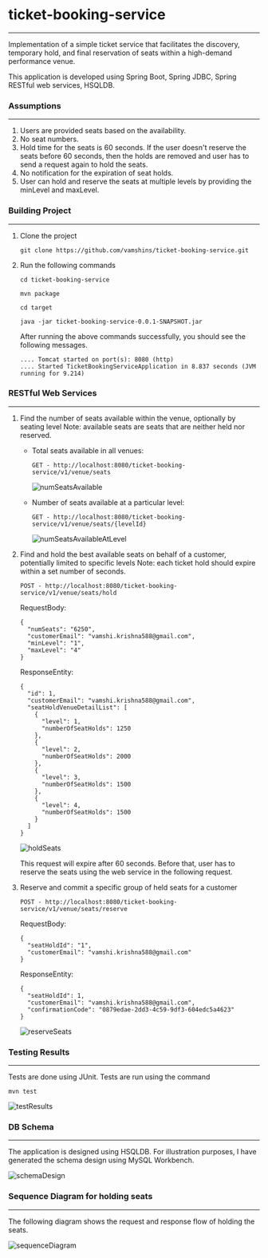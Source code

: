 # ticket-booking-service
---
Implementation of a simple ticket service that facilitates the discovery, temporary hold, and final reservation of seats within a high-demand performance venue.

This application is developed using Spring Boot, Spring JDBC, Spring RESTful web services, HSQLDB.

### Assumptions
---
1. Users are provided seats based on the availability.
2. No seat numbers.
3. Hold time for the seats is 60 seconds. If the user doesn't reserve the seats before 60 seconds, then the holds are removed and user has to send a request again to hold the seats.
4. No notification for the expiration of seat holds.
5. User can hold and reserve the seats at multiple levels by providing the minLevel and maxLevel.

### Building Project
---
1.	Clone the project
	
	```
	git clone https://github.com/vamshins/ticket-booking-service.git
	```
	
2.	Run the following commands

	```
	cd ticket-booking-service
	```
	```
	mvn package
	```
	```
	cd target
	```
	```
	java -jar ticket-booking-service-0.0.1-SNAPSHOT.jar
	```
	
	After running the above commands successfully, you should see the following messages.
	
	```
	.... Tomcat started on port(s): 8080 (http)
	.... Started TicketBookingServiceApplication in 8.837 seconds (JVM running for 9.214)
	```
	
### RESTful Web Services
---

1.	Find the number of seats available within the venue, optionally by seating level
	Note: available seats are seats that are neither held nor reserved.
	* Total seats available in all venues:
	
		```
		GET - http://localhost:8080/ticket-booking-service/v1/venue/seats
		```
		
		![numSeatsAvailable](https://github.com/vamshins/ticket-booking-service/blob/master/img/numSeatsAvailable.JPG)
	* Number of seats available at a particular level:
		
		```
		GET - http://localhost:8080/ticket-booking-service/v1/venue/seats/{levelId}
		```
		
		![numSeatsAvailableAtLevel](https://github.com/vamshins/ticket-booking-service/blob/master/img/numSeatsAvailableAtLevel.JPG)
2.	Find and hold the best available seats on behalf of a customer, potentially limited to specific levels
	Note: each ticket hold should expire within a set number of seconds.
	
	```
	POST - http://localhost:8080/ticket-booking-service/v1/venue/seats/hold
	```
	
	RequestBody:
	```
	{
	  "numSeats": "6250",
	  "customerEmail": "vamshi.krishna588@gmail.com",
	  "minLevel": "1",
	  "maxLevel": "4"
	}
	```
	
	ResponseEntity:
	```
	{
	  "id": 1,
	  "customerEmail": "vamshi.krishna588@gmail.com",
	  "seatHoldVenueDetailList": [
		{
		  "level": 1,
		  "numberOfSeatHolds": 1250
		},
		{
		  "level": 2,
		  "numberOfSeatHolds": 2000
		},
		{
		  "level": 3,
		  "numberOfSeatHolds": 1500
		},
		{
		  "level": 4,
		  "numberOfSeatHolds": 1500
		}
	  ]
	}
	```
	
	![holdSeats](https://github.com/vamshins/ticket-booking-service/blob/master/img/holdSeats.JPG)
	
	This request will expire after 60 seconds. Before that, user has to reserve the seats using the web service in the following request.
	
3.	Reserve and commit a specific group of held seats for a customer

	```
	POST - http://localhost:8080/ticket-booking-service/v1/venue/seats/reserve
	```
	
	RequestBody:
	```
	{
	  "seatHoldId": "1",
	  "customerEmail": "vamshi.krishna588@gmail.com"
	}
	```
	
	ResponseEntity:
	```
	{
	  "seatHoldId": 1,
	  "customerEmail": "vamshi.krishna588@gmail.com",
	  "confirmationCode": "0879edae-2dd3-4c59-9df3-604edc5a4623"
	}
	```
	
	![reserveSeats](https://github.com/vamshins/ticket-booking-service/blob/master/img/reserveSeats.JPG)
	
	
### Testing Results
---
Tests are done using JUnit. Tests are run using the command

```
mvn test
```

![testResults](https://github.com/vamshins/ticket-booking-service/blob/master/img/testResults.JPG)

### DB Schema
---
The application is designed using HSQLDB. For illustration purposes, I have generated the schema design using MySQL Workbench.

![schemaDesign](https://github.com/vamshins/ticket-booking-service/blob/master/img/schemaDesign.JPG)

### Sequence Diagram for holding seats
---
The following diagram shows the request and response flow of holding the seats.

![sequenceDiagram](https://github.com/vamshins/ticket-booking-service/blob/master/img/sequenceDiagram.JPG)